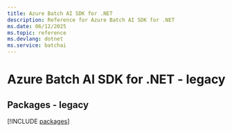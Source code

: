 ```yaml
---
title: Azure Batch AI SDK for .NET
description: Reference for Azure Batch AI SDK for .NET
ms.date: 06/12/2025
ms.topic: reference
ms.devlang: dotnet
ms.service: batchai
---
```

# Azure Batch AI SDK for .NET - legacy
## Packages - legacy
[!INCLUDE [packages](batch-ai-index.md)]